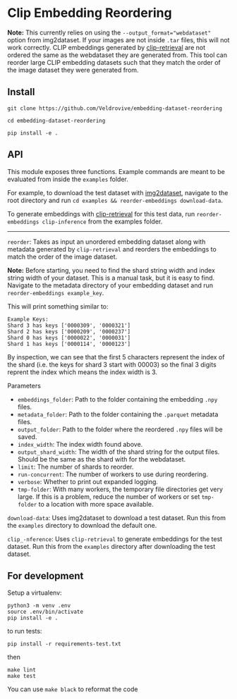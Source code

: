 # Clip Embedding Reordering

**Note:** This currently relies on using the `--output_format="webdataset"` option from img2dataset. If your images are not inside `.tar` files, this will not work correctly.
CLIP embeddings generated by [clip-retrieval](https://github.com/rom1504/clip-retrieval) are not ordered the same as the webdataset they are generated from. This tool can reorder large CLIP embedding datasets such that they match the order of the image dataset they were generated from.

## Install

`git clone https://github.com/Veldrovive/embedding-dataset-reordering`

`cd embedding-dataset-reordering`

`pip install -e .`

## API

This module exposes three functions. Example commands are meant to be evaluated from inside the `examples` folder.

For example, to download the test dataset with [img2dataset]([url](https://github.com/rom1504/img2dataset)), navigate to the root directory and run `cd examples && reorder-embeddings download-data`.

To generate embeddings with [clip-retrieval]([url](https://github.com/rom1504/clip-retrieval)) for this test data, run `reorder-embeddings clip-inference` from the examples folder. 

---

`reorder`: Takes as input an unordered embedding dataset along with metadata generated by `clip-retrieval` and reorders the embeddings to match the order of the image dataset.

**Note:** Before starting, you need to find the shard string width and index string width of your dataset. This is a manual task, but it is easy to find. Navigate to the metadata directory of your embedding dataset and run `reorder-embeddings example_key`.

This will print something similar to:
```
Example Keys:
Shard 3 has keys ['0000309', '0000321']
Shard 2 has keys ['0000209', '0000237']
Shard 0 has keys ['0000022', '0000031']
Shard 1 has keys ['0000114', '0000123']
```
By inspection, we can see that the first 5 characters represent the index of the shard (i.e. the keys for shard 3 start with 00003) so the final 3 digits reprent the index which means the index width is 3.

Parameters
- `embeddings_folder`: Path to the folder containing the embedding `.npy` files.
- `metadata_folder`: Path to the folder containing the `.parquet` metadata files.
- `output_folder`: Path to the folder where the reordered `.npy` files will be saved.
- `index_width`: The index width found above.
- `output_shard_width`: The width of the shard string for the output files. Should be the same as the shard with for the webdataset.
- `limit`: The number of shards to reorder.
- `run-concurrent`: The number of workers to use during reordering.
- `verbose`: Whether to print out expanded logging.
- `tmp-folder`: With many workers, the temporary file directories get very large. If this is a problem, reduce the number of workers or set `tmp-folder` to a location with more space available.

`download-data`: Uses img2dataset to download a test dataset. Run this from the `examples` directory to download the default one.

`clip_-nference`: Uses `clip-retrieval` to generate embeddings for the test dataset. Run this from the `examples` directory after downloading the test dataset.

## For development

Setup a virtualenv:

```
python3 -m venv .env
source .env/bin/activate
pip install -e .
```

to run tests:
```
pip install -r requirements-test.txt
```
then 
```
make lint
make test
```

You can use `make black` to reformat the code
